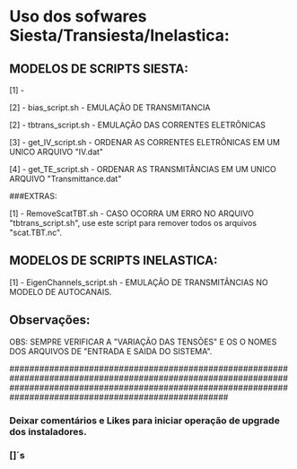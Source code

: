 # Uso dos sofwares Siesta/Transiesta/Inelastica:

## MODELOS DE SCRIPTS SIESTA:

[1] -

[2] - bias_script.sh - EMULAÇÃO DE TRANSMITANCIA

[2] - tbtrans_script.sh - EMULAÇÃO DAS CORRENTES ELETRÔNICAS

[3] - get_IV_script.sh - ORDENAR AS CORRENTES ELETRÔNICAS EM UM UNICO ARQUIVO "IV.dat"

[4] - get_TE_script.sh - ORDENAR AS TRANSMITÂNCIAS EM UM UNICO ARQUIVO "Transmittance.dat"


###EXTRAS:

[1] - RemoveScatTBT.sh - CASO OCORRA UM ERRO NO ARQUIVO "tbtrans_script.sh", use este script para remover todos os arquivos "scat.TBT.nc".

## MODELOS DE SCRIPTS INELASTICA:

[1] - EigenChannels_script.sh - EMULAÇÃO DE TRANSMITÂNCIAS NO MODELO DE AUTOCANAIS.


## Observações:
OBS: SEMPRE VERIFICAR A "VARIAÇÃO DAS TENSÕES" E OS O NOMES DOS ARQUIVOS DE "ENTRADA E SAIDA DO SISTEMA".




####################################################################################################################################################################################################################


### Deixar comentários e Likes para iniciar operação de upgrade dos instaladores.

### []´s
